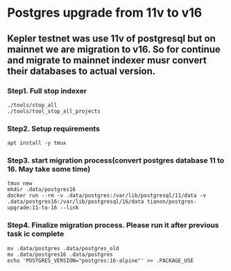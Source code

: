 # Postgres upgrade from 11v to v16

## Kepler testnet was use 11v of postgresql but on mainnet we are migration to v16. So for continue and migrate to mainnet indexer musr convert their databases to actual version.


### Step1. Full stop indexer
```
./tools/stop_all
./tools/tool_stop_all_projects
```

### Step2. Setup requirements 
```
apt install -y tmux
```

### Step3. start migration process(convert postgres database 11 to 16. May take some time)
```
tmux new
mkdir .data/postgres16
docker run --rm -v .data/postgres:/var/lib/postgresql/11/data -v .data/postgres16:/var/lib/postgresql/16/data tianon/postgres-upgrade:11-to-16 --link
```

### Step4. Finalize migration process. Please run it after previous task ic complete
```
mv .data/postgres .data/postgres_old
mv .data/postgres16 .data/postgres
echo 'POSTGRES_VERSION="postgres:16-alpine"' >> .PACKAGE_USE
```